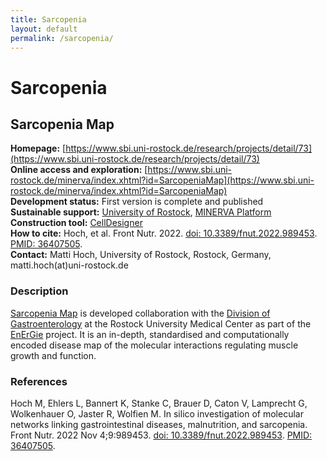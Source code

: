 ```yaml
---
title: Sarcopenia
layout: default
permalink: /sarcopenia/
---
```


# Sarcopenia
## Sarcopenia Map

**Homepage:** [https://www.sbi.uni-rostock.de/research/projects/detail/73](https://www.sbi.uni-rostock.de/research/projects/detail/73)  
**Online access and exploration:** [https://www.sbi.uni-rostock.de/minerva/index.xhtml?id=SarcopeniaMap](https://www.sbi.uni-rostock.de/minerva/index.xhtml?id=SarcopeniaMap)  
**Development status:** First version is complete and published  
**Sustainable support:** [University of Rostock](https://www.sbi.uni-rostock.de/), [MINERVA Platform](https://minerva.pages.uni.lu/)  
**Construction tool:** [CellDesigner](https://www.celldesigner.org/)  
**How to cite:** Hoch, et al. Front Nutr. 2022. [doi: 10.3389/fnut.2022.989453](https://doi.org/10.3389/fnut.2022.989453). [PMID: 36407505](https://www.ncbi.nlm.nih.gov/pubmed/36407505).  
**Contact:** Matti Hoch, University of Rostock, Rostock, Germany, matti.hoch(at)uni-rostock.de   

### Description

[Sarcopenia Map](https://www.sbi.uni-rostock.de/research/projects/detail/73) is developed collaboration with the [Division of Gastroenterology](https://gastro.med.uni-rostock.de/) at the Rostock University Medical Center as part of the [EnErGie](https://www.energie.med.uni-rostock.de/) project. It is an in-depth, standardised and computationally encoded disease map of the molecular interactions regulating muscle growth and function.

### References

Hoch M, Ehlers L, Bannert K, Stanke C, Brauer D, Caton V, Lamprecht G, Wolkenhauer O, Jaster R, Wolfien M. In silico investigation of molecular networks linking gastrointestinal diseases, malnutrition, and sarcopenia. Front Nutr. 2022 Nov 4;9:989453. [doi: 10.3389/fnut.2022.989453](https://doi.org/10.3389/fnut.2022.989453). [PMID: 36407505](https://www.ncbi.nlm.nih.gov/pubmed/36407505).
